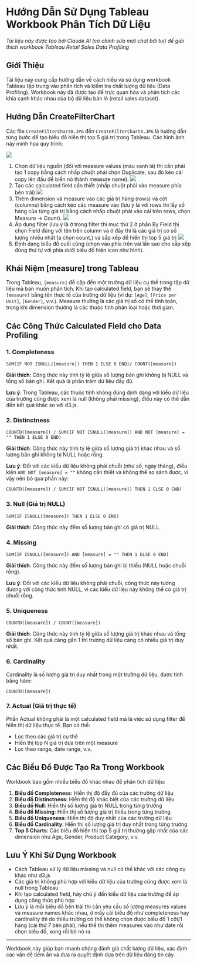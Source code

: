 # Hướng Dẫn Sử Dụng Tableau Workbook Phân Tích Dữ Liệu

*Tài liệu này được tạo bởi Claude AI (có chỉnh sửa một chút bởi tui) để giải thích workbook Tableau Retail Sales Data Profiling*

## Giới Thiệu

Tài liệu này cung cấp hướng dẫn về cách hiểu và sử dụng workbook Tableau tập trung vào phân tích và kiểm tra chất lượng dữ liệu (Data Profiling). Workbook này đã được tạo để trực quan hóa và phân tích các khía cạnh khác nhau của bộ dữ liệu bán lẻ (retail sales dataset).

## Hướng Dẫn CreateFilterChart

Các file `CreateFilterChart0.JPG` đến `CreateFilterChart4.JPG` là hướng dẫn từng bước để tạo biểu đồ hiển thị top 5 giá trị trong Tableau. Các hình ảnh này minh họa quy trình:

![](images/CreateFilterChart0.JPG)
1. Chọn dữ liệu nguồn (đối với measure values (màu xanh lá) thì cần phải tạo 1 copy bằng cách nhấp chuột phải chọn Duplicate, sau đó kéo cái copy lên đầu để biến nó thành measure name).
![](images/CreateFilterChart1.JPG)
2. Tạo các calculated field cần thiết (nhấp chuột phải vào measure phía bên trái)
![](images/CreateFilterChart2.JPG)
3. Thêm dimension và measure vào các giá trị hàng (rows) và cột (columns) bằng cách kéo các measure vào (lưu ý là với rows thì lấy số hàng của từng giá trị bằng cách nhấp chuột phải vào cái trên rows, chọn Measure -> Count).
![](images/CreateFilterChart3.JPG)
4. Áp dụng filter (lưu ý là ở trong filter thì mục thứ 2 ở phần By Field thì chọn Field đúng với tên trên column và ở đây thì là các giá trị có số lượng nhiều nhất ta chọn count,) và sắp xếp để hiển thị top 5 giá trị
![](images/CreateFilterChart4.JPG)
5. Định dạng biểu đồ cuối cùng (chọn vào phía trên vài lần sao cho sắp xếp đúng thứ tự với phía dưới biểu đồ hiện icon như hình).

## Khái Niệm [measure] trong Tableau

Trong Tableau, `[measure]` đề cập đến một trường dữ liệu cụ thể trong tập dữ liệu mà bạn muốn phân tích. Khi tạo calculated field, bạn sẽ thay thế `[measure]` bằng tên thực tế của trường dữ liệu (ví dụ: `[Age]`, `[Price per Unit]`, `[Gender]`, v.v.). Measure thường là các giá trị số có thể tính toán, trong khi dimension thường là các thuộc tính phân loại hoặc thời gian.

## Các Công Thức Calculated Field cho Data Profiling

### 1. Completeness

```
SUM(IF NOT ISNULL([measure]) THEN 1 ELSE 0 END)/ COUNT([measure])
```

**Giải thích**: Công thức này tính tỷ lệ giữa số lượng bản ghi không bị NULL và tổng số bản ghi. Kết quả là phần trăm dữ liệu đầy đủ.

**Lưu ý**: Trong Tableau, các thuộc tính không đúng định dạng với kiểu dữ liệu của trường cũng được xem là null (không phải missing), điều này có thể dẫn đến kết quả khác so với d3.js.

### 2. Distinctness

```
COUNTD([measure]) / SUM(IF NOT ISNULL([measure]) AND NOT [measure] = "" THEN 1 ELSE 0 END)
```

**Giải thích**: Công thức này tính tỷ lệ giữa số lượng giá trị khác nhau và số lượng bản ghi không bị NULL hoặc rỗng.

**Lưu ý**: Đối với các kiểu dữ liệu không phải chuỗi (như số, ngày tháng), điều kiện `AND NOT [measure] = ""` không cần thiết và không thể so sánh được, vì vậy nên bỏ qua phần này:

```
COUNTD([measure]) / SUM(IF NOT ISNULL([measure]) THEN 1 ELSE 0 END)
```

### 3. Null (Giá trị NULL)

```
SUM(IF ISNULL([measure]) THEN 1 ELSE 0 END)
```

**Giải thích**: Công thức này đếm số lượng bản ghi có giá trị NULL.

### 4. Missing

```
SUM(IF ISNULL([measure]) AND [measure] = "" THEN 1 ELSE 0 END)
```

**Giải thích**: Công thức này đếm số lượng bản ghi bị thiếu (NULL hoặc chuỗi rỗng). 

**Lưu ý**: Đối với các kiểu dữ liệu không phải chuỗi, công thức này tương đương với công thức tính NULL, vì các kiểu dữ liệu này không thể có giá trị chuỗi rỗng.

### 5. Uniqueness

```
COUNTD([measure]) / COUNT([measure])
```

**Giải thích**: Công thức này tính tỷ lệ giữa số lượng giá trị khác nhau và tổng số bản ghi. Kết quả càng gần 1 thì trường dữ liệu càng có nhiều giá trị duy nhất.

### 6. Cardinality

Cardinality là số lượng giá trị duy nhất trong một trường dữ liệu, được tính bằng hàm:

```
COUNTD([measure])
```

### 7. Actual (Giá trị thực tế)

Phần Actual không phải là một calculated field mà là việc sử dụng filter để hiển thị dữ liệu thực tế. Bạn có thể:
- Lọc theo các giá trị cụ thể
- Hiển thị top N giá trị dựa trên một measure
- Lọc theo range, date range, v.v.

## Các Biểu Đồ Được Tạo Ra Trong Workbook

Workbook bao gồm nhiều biểu đồ khác nhau để phân tích dữ liệu:

1. **Biểu đồ Completeness**: Hiển thị độ đầy đủ của các trường dữ liệu
2. **Biểu đồ Distinctness**: Hiển thị độ khác biệt của các trường dữ liệu
3. **Biểu đồ Null**: Hiển thị số lượng giá trị NULL trong từng trường
4. **Biểu đồ Missing**: Hiển thị số lượng giá trị thiếu trong từng trường
5. **Biểu đồ Uniqueness**: Hiển thị độ duy nhất của các trường dữ liệu
6. **Biểu đồ Cardinality**: Hiển thị số lượng giá trị duy nhất trong từng trường
7. **Top 5 Charts**: Các biểu đồ hiển thị top 5 giá trị thường gặp nhất của các dimension như Age, Gender, Product Category, v.v.

## Lưu Ý Khi Sử Dụng Workbook

- Cách Tableau xử lý dữ liệu missing và null có thể khác với các công cụ khác như d3.js
- Các giá trị không phù hợp với kiểu dữ liệu của trường cũng được xem là null trong Tableau
- Khi tạo calculated field, hãy chú ý đến kiểu dữ liệu của trường để áp dụng công thức phù hợp
- Lưu ý là mỗi biểu đồ bên trái thì cần yêu cầu số lượng measures values và measure names khác nhau, ở mấy cái biểu đồ như completeness hay cardinality thì do thiếu trường có thể không chọn được biểu đồ 1 cột/1 hàng (cái thứ 7 bên phải), nếu thế thì thêm measures vào như date rồi chọn biểu đồ, xong rồi bỏ nó ra.

---

Workbook này giúp bạn nhanh chóng đánh giá chất lượng dữ liệu, xác định các vấn đề tiềm ẩn và đưa ra quyết định dựa trên dữ liệu đáng tin cậy.